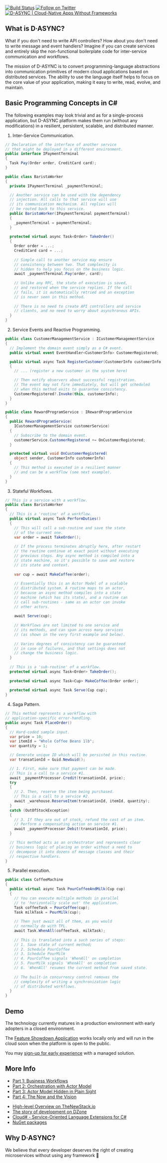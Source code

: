 ﻿[![Build Status](https://github.com/Dasync/Dasync/workflows/keeps/badge.svg?event=push&branch=master)](https://github.com/Dasync/Dasync/actions?workflow=keeps)
[![Follow on Twitter](https://img.shields.io/twitter/follow/d_async.svg?style=social&logo=twitter)](https://twitter.com/intent/follow?screen_name=d_async)
[![D-ASYNC | Cloud-Native Apps Without Frameworks](dasync-banner.png)](http://dasync.io)

## What is D·ASYNC?

What if you don't need to write API controllers? How about you don't need to write message and event handlers? Imagine if you can create services and entirely skip the non-functional boilerplate code for inter-service communication and workflows.

The mission of D-ASYNC is to convert programming-language abstractions into communication primitives of modern cloud applications based on distributed services. The ability to use the language itself helps to focus on the core value of your application, making it easy to write, read, evolve, and maintain.


## Basic Programming Concepts in C#
The following examples may look trivial and as for a single-process application, but D-ASYNC platform makes them run (without any modifications) in a resilient, persistent, scalable, and distributed manner.

1. Inter-Service Communication.
```csharp
// Declaration of the interface of another service
// that might be deployed in a different environment.
public interface IPaymentTerminal
{
  Task Pay(Order order, CreditCard card);
}

public class BaristaWorker
{
  private IPaymentTerminal _paymentTerminal;

  // Another service can be used with the dependency
  // injection. All calls to that service will use
  // its communication mechanism. All replies will
  // be routed back to this service.
  public BaristaWorker(IPaymentTerminal paymentTerminal)
  {
    _paymentTerminal = paymentTerminal;
  }
  
  protected virtual async Task<Order> TakeOrder()
  {
    Order order = ...;
    CreditCard card = ...;
    
    // Simple call to another service may ensure
    // consistency between two. That complexity is
    // hidden to help you focus on the business logic.
    await _paymentTerminal.Pay(order, card);
    
    // Unlike any RPC, the state of execution is saved,
    // and restored when the service replies. If the call
    // fails, it is automatically retried and an exception
    // is never seen in this method.
    
    // There is no need to create API controllers and service
    // clients, and no need to worry about asynchronous APIs.
  }
}
```

2. Service Events and Reactive Programming.
```csharp
public class CustomerManagementService : ICustomerManagementService
{
  // Implement the domain event simply as a C# event.
  public virtual event EventHandler<CustomerInfo> CustomerRegistered;

  public virtual async Task RegisterCustomer(CustomerInfo customerInfo)
  {
    // ... (register a new customer in the system here)

    // Then notify observers about successful registration.
    // The event may not fire immediately, but will get scheduled
    // when this method exits to guarantee consistency.
    CustomerRegistered?.Invoke(this, customerInfo);
  }
}

public class RewardProgramService : IRewardProgramService
{
  public RewardProgramService(
    ICustomerManagementService customerService)
  {
    // Subscribe to the domain event.
    customerService.CustomerRegistered += OnCustomerRegistered;
  }

  protected virtual void OnCustomerRegistered(
    object sender, CustomerInfo customerInfo)
  {
    // This method is executed in a resilient manner
    // and can be a workflow (see next example).
  }
}
```

3. Stateful Workflows.
```csharp
// This is a service with a workflow.
public class BaristaWorker
{
  // This is a 'routine' of a workflow.
  public virtual async Task PerformDuties()
  {
    // This will call a sub-routine and save the state
    // of the current one.
    var order = await TakeOrder();
    
    // If the process terminates abruptly here, after restart
    // the routine continue at exact point without executing
    // previous steps. Any async method is compiled into a
    // state machine, so it's possible to save and restore
    // its state and context.
    
    var cup = await MakeCoffee(order);
    
    // Essentially this is an Actor Model of a scalable
    // distributed system. A routine maps to an actor,
    // because an async method compiles into a state
    // machine (which has its state), and a routine can
    // call sub-routines - same as an actor can invoke
    // other actors.
        
    await Serve(cup);
    
    // Workflows are not limited to one service and
    // its methods, and can span across many services
    // (as shown in the very first example and below).
    
    // Varies degrees of consistency can be guaranteed
    // in case of failures, and that settings does not
    // change the business logic.
  }
  
  // This is a 'sub-routine' of a workflow.
  protected virtual async Task<Order> TakeOrder();
  
  protected virtual async Task<Cup> MakeCoffee(Order order);
  
  protected virtual async Task Serve(Cup cup);
}
```

4. Saga Pattern.
```csharp
// This method represents a workflow with
// application-specific error-handling.
public async Task PlaceOrder()
{
  // Hard-coded sample input.
  var price = 10;
  var itemId = "Whole Coffee Beans 1lb";
  var quantity = 1;

  // Generate unique ID which will be persisted in this routine.
  var transationId = Guid.NewGuid();

  // 1. First, make sure that payment can be made.
  // This is a call to a service #1.
  await _paymentProcessor.Credit(transationId, price);
  try
  {
    // 2. Then, reserve the item being purchased.
    // This is a call to a service #2.
    await _warehouse.ReserveItem(transationId, itemId, quantity);
  }
  catch (OutOfStockException)
  {
    // 3. If they are out of stock, refund the cost of an item.
    // Perform a compensating action on service #1.
    await _paymentProcessor.Debit(transationId, price);
  }

  // This method acts as an orchestrator and represents clear
  // business logic of placing an order without a need to
  // decompose it into dozens of message classes and their
  // respective handlers.
}
```

5. Parallel execution.
```csharp
public class CoffeeMachine
{
  public virtual async Task PourCoffeeAndMilk(Cup cup)
  {
    // You can execute multiple methods in parallel
    // to 'horizontally scale out' the application.
    Task coffeeTask = PourCoffee(cup);
    Task milkTask = PourMilk(cup);
    
    // Then just await all of them, as you would
    // normally do with TPL.
    await Task.WhenAll(coffeeTask, milkTask);
    
    // This is translated into a such series of steps:
    // 1. Save state of current method;
    // 2. Schedule PourCoffee
    // 3. Schedule PourMilk
    // 4. PourCoffee signals 'WhenAll' on completion
    // 5. PourMilk signals 'WhenAll' on completion
    // 6. 'WhenAll' resumes the current method from saved state.
    
    // The built-in concurrency control removes the
    // complexity of writing a synchronization logic
    // of distributed workflows.
  }
}
```


## Demo

The technology currently matures in a production environment with early adopters in a closed environment.

The [Feature Showdown Application](examples/Emulation) works locally only and will run in the cloud soon when the platform is open to the public.

You may [sign-up for early experience](https://www.dasync.io/#comp-jyrluu0u) with a managed solution.


## More Info

- [Part 1: Business Workflows](https://medium.com/@sergiis/conquest-of-distributed-systems-part-1-business-workflows-fdda4b7b1c42)
- [Part 2: Orchestration with Actor Model](https://medium.com/@sergiis/actor-model-hidden-in-plain-sight-the-era-of-true-serverless-part-2-6f61470955e9)
- [Part 3: Actor Model Hidden in Plain Sight](https://medium.com/@sergiis/conquest-of-distributed-systems-part-3-actor-model-hidden-in-plain-sight-b06126a62ae)
- [Part 4: The Now and the Vision](https://medium.com/@sergiis/conquest-of-distributed-systems-part-4-the-now-and-the-vision-e844c9aee2c7)

* [High-level Overview on TheNewStack.io](https://thenewstack.io/meet-d-async-a-framework-for-writing-distributed-cloud-native-applications/)
* [The story of development on DZone](https://dzone.com/articles/d-async-cloud-native-apps)
* [Cloud# - Service-Oriented Language Extensions for C#](https://github.com/Dasync/CloudSharp)
* [NuGet packages](https://www.nuget.org/packages?q=dasync)


## Why D·ASYNC?

We believe that every developer deserves the right of creating microservices without using any framework 🤍